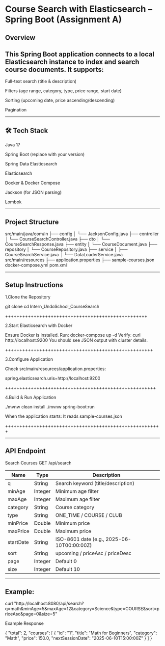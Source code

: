  Course Search with Elasticsearch – Spring Boot (Assignment A)
=========================================================================
 Overview
-------------------------------------------------------------------------
This Spring Boot application connects to a local Elasticsearch instance to index and search course documents.
It supports:
------------

Full-text search (title & description)

Filters (age range, category, type, price range, start date)

Sorting (upcoming date, price ascending/descending)

Pagination

----------------------------------------------------------------------
🛠 Tech Stack
----------------------------------------------------------------------
Java 17

Spring Boot (replace with your version)

Spring Data Elasticsearch

Elasticsearch 

Docker & Docker Compose

Jackson (for JSON parsing)

Lombok 

--------------------------------------------------------------------------
Project Structure
---------------------------------------------------------------------------

src/main/java/com/in
    ├── config
    │   └── JacksonConfig.java
    ├── controller
    │   └── CourseSearchController.java
    ├── dto
    │   └── CourseSearchResponse.java
    ├── entity
    │   └── CourseDocument.java
    ├── repository
    │   └── CourseRepository.java
    ├── service
    │   ├── CourseSearchService.java
    │   └── DataLoaderService.java
src/main/resources
    ├── application.properties
    ├── sample-courses.json
docker-compose.yml
pom.xml

---------------------------------------------------------------------------------
 Setup Instructions
----------------------------------------------------------------------------------

1.Clone the Repository

git clone <your-repo-link>
cd Intern_UndoSchool_CourseSearch

++++++++++++++++++++++++++++++++++++++++++++++++++

2.Start Elasticsearch with Docker

Ensure Docker is installed.
Run:
docker-compose up -d
Verify:
curl http://localhost:9200
You should see JSON output with cluster details.

++++++++++++++++++++++++++++++++++++++++++++++++++++

3.Configure Application

Check src/main/resources/application.properties:

spring.elasticsearch.uris=http://localhost:9200

+++++++++++++++++++++++++++++++++++++++++++++++++++++

4.Build & Run Application

./mvnw clean install
./mvnw spring-boot:run

When the application starts:
It reads sample-courses.json

+++++++++++++++++++++++++++++++++++++++++++++++++++++++

-------------------------------------------------------
API Endpoint
-------------------------------------------------------

Search Courses
GET /api/search

| Name      | Type    | Description                                |
| --------- | ------- | ------------------------------------------ |
| q         | String  | Search keyword (title/description)         |
| minAge    | Integer | Minimum age filter                         |
| maxAge    | Integer | Maximum age filter                         |
| category  | String  | Course category                            |
| type      | String  | ONE\_TIME / COURSE / CLUB                  |
| minPrice  | Double  | Minimum price                              |
| maxPrice  | Double  | Maximum price                              |
| startDate | String  | ISO-8601 date (e.g., 2025-06-10T00:00:00Z) |
| sort      | String  | upcoming / priceAsc / priceDesc            |
| page      | Integer | Default 0                                  |
| size      | Integer | Default 10                                 |

------------------------------------------------------------------------
Example:
------------------------------------------------------------------------

curl "http://localhost:8080/api/search?q=math&minAge=5&maxAge=12&category=Science&type=COURSE&sort=priceAsc&page=0&size=5"

Example Response

{
  "total": 2,
  "courses": [
    {
      "id": "1",
      "title": "Math for Beginners",
      "category": "Math",
      "price": 150.0,
      "nextSessionDate": "2025-06-10T15:00:00Z"
    }
  ]
}

